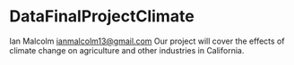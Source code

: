 # DataFinalProjectClimate

Ian Malcolm
ianmalcolm13@gmail.com
Our project will cover the effects of climate change on agriculture and other industries in California.
